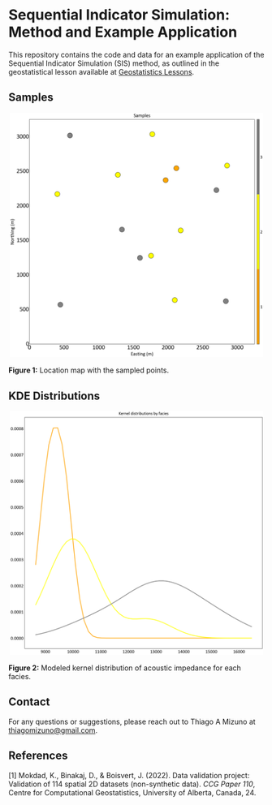 # Sequential Indicator Simulation: Method and Example Application

This repository contains the code and data for an example application of the Sequential Indicator Simulation (SIS) method, as outlined in the geostatistical lesson available at [Geostatistics Lessons](https://geostatisticslessons.com/lessons/sequentialindicatorsim).

## Samples

<p align="center">
    <img src="samples.png" alt="Figure 1" width="500"/>
</p>

**Figure 1:** Location map with the sampled points.

## KDE Distributions

<p align="center">
    <img src="distributions_1.png" alt="Figure 2" width="500"/>
</p>

**Figure 2:** Modeled kernel distribution of acoustic impedance for each facies.

## Contact

For any questions or suggestions, please reach out to Thiago A Mizuno at [thiagomizuno@gmail.com](mailto:thiagomizuno@gmail.com).

## References

[1] Mokdad, K., Binakaj, D., & Boisvert, J. (2022). Data validation project: Validation of 114 spatial 2D datasets (non-synthetic data). *CCG Paper 110*, Centre for Computational Geostatistics, University of Alberta, Canada, 24.
